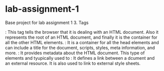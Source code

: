 # lab-assignment-1
Base project for lab assignment 1
3. Tags
<html>: This tag tells the browser that it is dealing with an HTML document. Also it represents the root of an HTML document, and finally it is the container for all the other HTML elements. 
<head>: It is a container for all the head elements and can include a title for the document, scripts, styles, meta information, and more.
<meta>: It provides metadata about the HTML document. This type of elements and tyupically used to 
<link>: It defines a link between a dcument and an external resource. It is also used to link to external style sheets.
<title>: It is required in all HTML documents and it defines the title of the document. It defines a title in the browser toolbar, uprovides a title for the upage when it is added to favorites and disuplays a title for the upage in search-engine results.
<body>: It defines the document's body and contains all the contents of an HTML document, such as text, hyperlinks, images, etc.
<center>: It is used to center-align text.
<table>: It defines an HTML table. The table consists of the <table> element and one or more <tr>, <th> and <td> elements.
<tr>: It defines a row in an HTML table.
<td>: It defines a table cell.
<tbody>: It is used to grouup the body content in an HTML table.
<a>: It defines a hyuperlink, which is used to link from one page to another.
<img>: It defines an image in an HTML page. 
<span>: It is used to group inline-elements in a document. It uprovides no visual change by itself.
<b>: specifies bold text.
<script>: It is used to define a client-side script. 
4. 
Index: It is the default file name for website's home page.
.css: It stands for Cascading Style Sheets. It describes how HTML elements are to be displayed on screen, paper, or in other media.
.js: It stands for javascript, it contains the functions of the page.
xhr request: It creates an instance of the object, opens a URL and sends the request. The files were loades 30ms.
Certifying authority: COMODO RSA Domain Validation Secure Server CA. Valid until 21-08-2018

